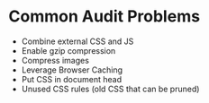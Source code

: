 # Common Audit Problems

- Combine external CSS and JS
- Enable gzip compression
- Compress images
- Leverage Browser Caching
- Put CSS in document head
- Unused CSS rules (old CSS that can be pruned)
